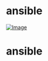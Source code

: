 # ansible

[![Image](https://github.com/yankils/ansible_for_beginners/blob/master/ansible_udemy_course.PNG "Ansible for the DevOps Beginners & System Admins ")](https://www.udemy.com/course/valaxy-ansible/?referralCode=9F36DC2010AEB6D64263)
# ansible
